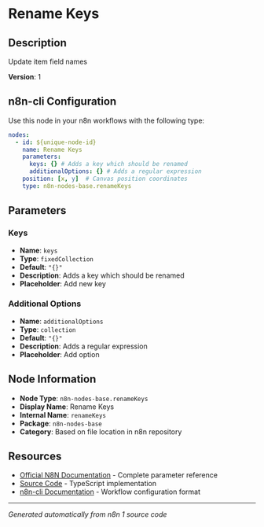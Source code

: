 # Rename Keys

## Description

Update item field names

**Version**: 1

## n8n-cli Configuration

Use this node in your n8n workflows with the following type:

```yaml
nodes:
  - id: ${unique-node-id}
    name: Rename Keys
    parameters:
      keys: {} # Adds a key which should be renamed
      additionalOptions: {} # Adds a regular expression
    position: [x, y]  # Canvas position coordinates
    type: n8n-nodes-base.renameKeys
```

## Parameters

### Keys

- **Name**: `keys`
- **Type**: `fixedCollection`
- **Default**: `"{}"`
- **Description**: Adds a key which should be renamed
- **Placeholder**: Add new key

### Additional Options

- **Name**: `additionalOptions`
- **Type**: `collection`
- **Default**: `"{}"`
- **Description**: Adds a regular expression
- **Placeholder**: Add option


## Node Information

- **Node Type**: `n8n-nodes-base.renameKeys`
- **Display Name**: Rename Keys
- **Internal Name**: `renameKeys`
- **Package**: `n8n-nodes-base`
- **Category**: Based on file location in n8n repository

## Resources

- [Official N8N Documentation](https://docs.n8n.io/integrations/builtin/app-nodes/n8n-nodes-base.renamekeys/) - Complete parameter reference
- [Source Code](https://github.com/n8n-io/n8n/blob/master/packages/nodes-base/nodes/RenameKeys/RenameKeys.node.ts) - TypeScript implementation
- [n8n-cli Documentation](https://github.com/edenreich/n8n-cli) - Workflow configuration format

---
*Generated automatically from n8n 1 source code*
